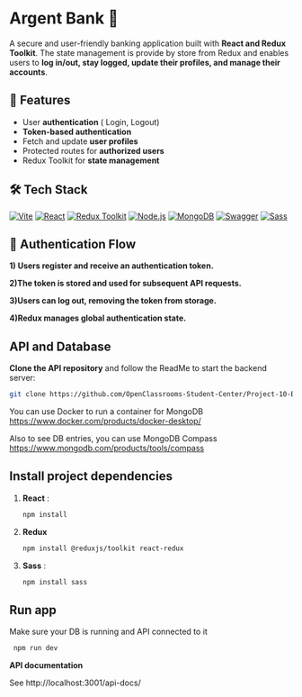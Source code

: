 # Argent Bank 🏦

A secure and user-friendly banking application built with **React and Redux Toolkit**. The state management is provide by store from Redux and enables users to **log in/out, stay logged, update their profiles, and manage their accounts**.

## 🚀 Features

-   User **authentication** ( Login, Logout)
-   **Token-based authentication**
-   Fetch and update **user profiles**
-   Protected routes for **authorized users**
-   Redux Toolkit for **state management**

## 🛠️ Tech Stack

[![Vite](https://img.shields.io/badge/Vite-646CFF?style=for-the-badge&logo=vite&logoColor=white)](https://vitejs.dev/)
[![React](https://img.shields.io/badge/React-61DAFB?style=for-the-badge&logo=react&logoColor=white)](https://reactjs.org/)
[![Redux Toolkit](https://img.shields.io/badge/Redux%20Toolkit-764ABC?style=for-the-badge&logo=redux&logoColor=white)](https://redux-toolkit.js.org/)
[![Node.js](https://img.shields.io/badge/Node.js-43853D?style=for-the-badge&logo=node.js&logoColor=white)](https://nodejs.org/)
[![MongoDB](https://img.shields.io/badge/MongoDB-47A248?style=for-the-badge&logo=mongodb&logoColor=white)](https://www.mongodb.com/)
[![Swagger](https://img.shields.io/badge/Swagger-85EA2D?style=for-the-badge&logo=swagger&logoColor=black)](https://swagger.io/)
[![Sass](https://img.shields.io/badge/Sass-CC6699?style=for-the-badge&logo=sass&logoColor=white)](https://sass-lang.com/)

## 🔐 Authentication Flow

**1) Users register and receive an authentication token.**

**2)The token is stored and used for subsequent API requests.**

**3)Users can log out, removing the token from storage.**

**4)Redux manages global authentication state.**

## API and Database

**Clone the API repository** and follow the ReadMe to start the backend server:

```bash
git clone https://github.com/OpenClassrooms-Student-Center/Project-10-Bank-API.git
```

You can use Docker to run a container for MongoDB https://www.docker.com/products/docker-desktop/

Also to see DB entries, you can use MongoDB Compass https://www.mongodb.com/products/tools/compass

## Install project dependencies

1. **React** :

    ```bash
    npm install
    ```

2. **Redux**

    ```bash
    npm install @reduxjs/toolkit react-redux
    ```

3. **Sass** :

    ```bash
    npm install sass
    ```

## Run app

Make sure your DB is running and API connected to it

```bash
 npm run dev
```

**API documentation**

See http://localhost:3001/api-docs/

